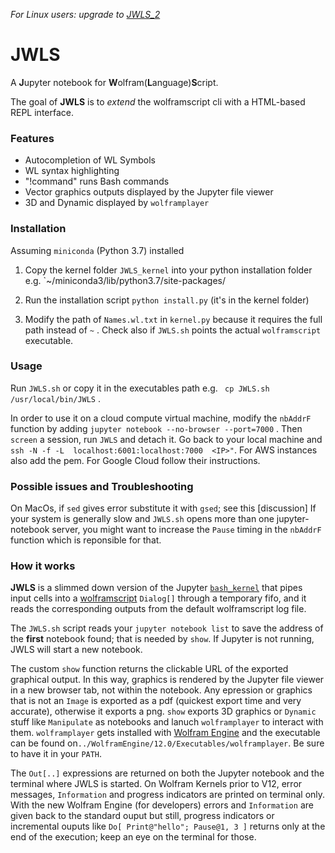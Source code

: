 *For Linux users: upgrade to [JWLS_2](https://github.com/Ludwiggle/JWLS_2)*

# JWLS

A **J**upyter notebook for **W**olfram(**L**anguage)**S**cript.

The goal of **JWLS** is to *extend* the wolframscript cli with a HTML-based REPL interface.


### Features

* Autocompletion of WL Symbols
* WL syntax highlighting
* "!command" runs Bash commands
* Vector graphics outputs displayed by the Jupyter file viewer
* 3D and Dynamic displayed by `wolframplayer`

### Installation

Assuming `miniconda` (Python 3.7) installed

1. Copy the kernel folder `JWLS_kernel` into your python installation folder e.g. `~/miniconda3/lib/python3.7/site-packages/ 
2. Run the installation script  `python install.py` (it's in the kernel folder)

3. Modify the path of `Names.wl.txt` in `kernel.py` because it requires the full path instead of `~` .
Check also if `JWLS.sh` points the actual `wolframscript` executable.

### Usage

Run `JWLS.sh` or copy it in the executables path e.g. ` cp JWLS.sh /usr/local/bin/JWLS` .

In order to use it on a cloud compute virtual machine, modify the `nbAddrF` function by adding `jupyter notebook --no-browser --port=7000` . Then `screen` a session, run `JWLS` and detach it. Go back to your local machine and   `ssh -N -f -L  localhost:6001:localhost:7000  <IP>"`.
For AWS instances also add the pem. For Google Cloud follow their instructions. 

### Possible issues and Troubleshooting

On MacOs, if `sed` gives error substitute it with `gsed`; see this [discussion]
If your system is generally slow and `JWLS.sh` opens more than one jupyter-notebook server, you might want to increase the `Pause` timing in the `nbAddrF` function which is reponsible for that. 


### How it works

**JWLS** is a slimmed down version of the Jupyter [`bash_kernel`](https://github.com/takluyver/bash_kernel) 
that pipes input cells into a [wolframscript](https://www.wolfram.com/wolframscript/) `Dialog[]` 
through a temporary fifo, and it reads the corresponding outputs from
the default wolframscript log file. 

The `JWLS.sh` script reads your `jupyter notebook list` to save the address of the **first** notebook found; that is needed by `show`.  If Jupyter is not running, JWLS will start a new notebook. 

The custom `show` function returns the clickable URL of the exported graphical output. In this way, graphics is rendered by the Jupyter file viewer in a new browser tab, not within the notebook.
Any epression or graphics that is not an `Image` is exported as a pdf (quickest export time and very accurate), otherwise it exports a png. 
`show` exports 3D graphics or `Dynamic` stuff like `Manipulate` as notebooks and lanuch `wolframplayer` to interact with them. `wolframplayer` gets installed with [Wolfram Engine](https://www.wolfram.com/engine/) and the executable can be found on`../WolframEngine/12.0/Executables/wolframplayer`. Be sure to have it in your `PATH`.

The `Out[..]` expressions are returned on both the Jupyter notebook and the terminal 
where JWLS is started.
On Wolfram Kernels prior to V12,  error messages, `Information` and progress indicators are printed on terminal only.
With the new Wolfram Engine (for developers) errors and `Information` are given back to the standard ouput but still, progress indicators or incremental ouputs like `Do[ Print@"hello"; Pause@1, 3 ]` returns only at the end of the execution; keep an eye on the terminal for those. 

